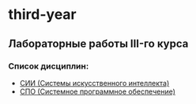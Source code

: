 # third-year
## Лабораторные работы III-го курса
### Список дисциплин:
- [СИИ (Системы искусственного интеллекта)](./aisystems)
- [СПО (Системное программное обеспечение)](./system-programming)
